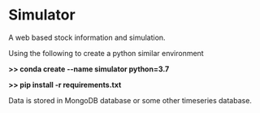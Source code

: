 # Simulator

A web based stock information and simulation. 



Using the following to create a python similar environment

**>> conda create --name simulator python=3.7**

**>> pip install -r requirements.txt**

Data is stored in MongoDB database or some other timeseries database.

